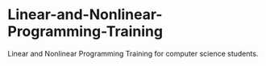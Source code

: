 # Linear-and-Nonlinear-Programming-Training
Linear and Nonlinear Programming Training for computer science students.
